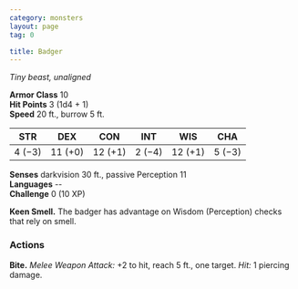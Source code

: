 ```yaml
---
category: monsters
layout: page
tag: 0

title: Badger 
---
```

_Tiny beast, unaligned_

**Armor Class** 10    
**Hit Points** 3 (1d4 + 1)    
**Speed** 20 ft., burrow 5 ft. 

| STR     | DEX     | CON     | INT     | WIS     | CHA     |
|---------|---------|---------|---------|---------|---------|
| 4 (−3)  | 11 (+0) | 12 (+1) | 2 (−4)  | 12 (+1) | 5 (−3)  |    

**Senses** darkvision 30 ft., passive Perception 11    
**Languages** --    
**Challenge** 0 (10 XP) 

**Keen Smell.** The badger has advantage on Wisdom (Perception) checks that rely on smell. 

### Actions    
**Bite.** _Melee Weapon Attack:_ +2 to hit, reach 5 ft., one target. _Hit:_ 1 piercing damage. 